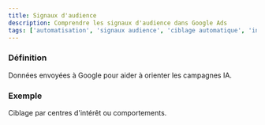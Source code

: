 ```yaml
---
title: Signaux d'audience
description: Comprendre les signaux d'audience dans Google Ads
tags: ['automatisation', 'signaux audience', 'ciblage automatique', 'intelligence artificielle', 'centres intérêt', 'comportements', 'google ads']
---
```


### Définition
Données envoyées à Google pour aider à orienter les campagnes IA.

### Exemple
Ciblage par centres d'intérêt ou comportements.
